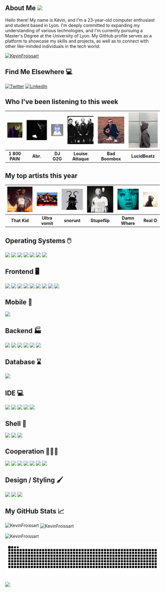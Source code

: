 ## About Me <img src="https://raw.githubusercontent.com/MartinHeinz/MartinHeinz/master/wave.gif" width="30px">

Hello there! My name is Kévin, and I'm a 23-year-old computer enthusiast and student based in Lyon. I'm deeply committed to expanding my understanding of various technologies, and I'm currently pursuing a Master's Degree at the University of Lyon. My GitHub profile serves as a platform to showcase my skills and projects, as well as to connect with other like-minded individuals in the tech world.

<p align="left"> <a href="https://github.com/ryo-ma/github-profile-trophy"><img src="https://github-profile-trophy.vercel.app/?username=KevinFroissart" alt="KevinFroissart" /></a> </p>

## Find Me Elsewhere :computer:

<a href="https://twitter.com/FroissartK" target="_blank"><img src="https://img.shields.io/badge/Twitter-1DA1F2?style=for-the-badge&logo=twitter&logoColor=white" alt="Twitter"></a>
<a href="https://www.linkedin.com/in/kevin-froissart/" target="_blank"><img src="https://img.shields.io/badge/LinkedIn-0077B5?style=for-the-badge&logo=linkedin&logoColor=white" alt="LinkedIn"></a>

## Who I've been listening to this week
| <img src=https://raw.githubusercontent.com/KevinFroissart/KevinFroissart/master/artist_images/afa1bcd505fd11b34b59251eb9138fb6.jpg> | <img src=https://raw.githubusercontent.com/KevinFroissart/KevinFroissart/master/artist_images/8bdd527b10a31b607902a927fc40c7f9.jpg> | <img src=https://raw.githubusercontent.com/KevinFroissart/KevinFroissart/master/artist_images/f48563b5662bea93459e102db9d21b32.jpg> | <img src=https://raw.githubusercontent.com/KevinFroissart/KevinFroissart/master/artist_images/c98c3efd31f64f94bbfd84bb9b39b037.jpg> | <img src=https://raw.githubusercontent.com/KevinFroissart/KevinFroissart/master/artist_images/311dccf2680d1e0e283291027af8ad1f.jpg> | <img src=https://raw.githubusercontent.com/KevinFroissart/KevinFroissart/master/artist_images/3785425b2f7d85a949c4c94bed68956d.jpg>  |
| :---: | :---: | :---: | :---: | :---: | :---: |
| <b>1 800 PAIN</b> | <b>Abr.</b> | <b>DJ G2G</b> | <b>Louise Attaque</b> | <b>Bad Boombox</b> | <b>LucidBeatz</b>  |


## My top artists this year
| <img src=https://raw.githubusercontent.com/KevinFroissart/KevinFroissart/master/artist_images/cc6057fd1b43aafd091a3a78ecd4462b.jpg> | <img src=https://raw.githubusercontent.com/KevinFroissart/KevinFroissart/master/artist_images/6158a0f03eb34cf9bb622451b7f204aa.jpg> | <img src=https://raw.githubusercontent.com/KevinFroissart/KevinFroissart/master/artist_images/3722349b7303ba77be6cc007539e43a7.jpg> | <img src=https://raw.githubusercontent.com/KevinFroissart/KevinFroissart/master/artist_images/1761cbbaf7a548d3a3faff8e005e02c8.jpg> | <img src=https://raw.githubusercontent.com/KevinFroissart/KevinFroissart/master/artist_images/b5fbcf9f0b1ae04aa496daba8005c67d.jpg> | <img src=https://raw.githubusercontent.com/KevinFroissart/KevinFroissart/master/artist_images/8af17b64e1577192c11fa6235ec7716d.jpg>  |
| :---: | :---: | :---: | :---: | :---: | :---: |
| <b>That Kid</b> | <b>Ultra vomit</b> | <b>snorunt</b> | <b>Stupeflip</b> | <b>Damn Whøre</b> | <b>Real O</b>  |


## Operating Systems 🖱️

![](https://img.shields.io/badge/Linux-FCC624?style=for-the-badge&logo=linux&logoColor=black)
![](https://img.shields.io/badge/Ubuntu-E95420?style=for-the-badge&logo=ubuntu&logoColor=white)
![](https://img.shields.io/badge/Cent%20OS-262577?style=for-the-badge&logo=CentOS&logoColor=white)
![](https://img.shields.io/badge/Debian-A81D33?style=for-the-badge&logo=debian&logoColor=white)
![](https://img.shields.io/badge/Fedora-294172?style=for-the-badge&logo=fedora&logoColor=white)
![](https://img.shields.io/badge/Kali_Linux-557C94?style=for-the-badge&logo=kali-linux&logoColor=white)
![](https://img.shields.io/badge/Windows-0078D6?style=for-the-badge&logo=windows&logoColor=white)    

## Frontend 🖥️

![](https://img.shields.io/badge/HTML5-E34F26?style=for-the-badge&logo=html5&logoColor=white)
![](https://img.shields.io/badge/CSS3-1572B6?style=for-the-badge&logo=css3&logoColor=white)
![](https://img.shields.io/badge/Sass-CC6699?style=for-the-badge&logo=sass&logoColor=white)
![](https://img.shields.io/badge/JavaScript-F7DF1E?style=for-the-badge&logo=javascript&logoColor=black)
![](https://img.shields.io/badge/TypeScript-007ACC?style=for-the-badge&logo=typescript&logoColor=whit)
![](https://img.shields.io/badge/Angular-DD0031?style=for-the-badge&logo=angular&logoColor=white)
![](https://img.shields.io/badge/AngularJS-E23237?style=for-the-badge&logo=angularjs&logoColor=white)
![](https://img.shields.io/badge/Vue.js-35495E?style=for-the-badge&logo=vue.js&logoColor=4FC08D)
![](https://img.shields.io/badge/React_Native-20232A?style=for-the-badge&logo=react&logoColor=61DAFB)    

## Mobile 📱

![](https://img.shields.io/badge/Android-3DDC84?style=for-the-badge&logo=android&logoColor=white)    

## Backend 🏭

![](https://img.shields.io/badge/Java-ED8B00?style=for-the-badge&logo=java&logoColor=white)
![](https://img.shields.io/badge/Spring-6DB33F?style=for-the-badge&logo=spring&logoColor=white)
![](https://img.shields.io/badge/Hibernate-59666C?style=for-the-badge&logo=Hibernate&logoColor=white)
![](https://img.shields.io/badge/Express.js-404D59?style=for-the-badge)
![](https://img.shields.io/badge/C-00599C?style=for-the-badge&logo=c&logoColor=white)
![](https://img.shields.io/badge/C%2B%2B-00599C?style=for-the-badge&logo=c%2B%2B&logoColor=white)


## Database ⌛

![](https://img.shields.io/badge/PostgreSQL-316192?style=for-the-badge&logo=postgresql&logoColor=white)

## IDE 💻

![](https://img.shields.io/badge/IntelliJ_IDEA-000000.svg?style=for-the-badge&logo=intellij-idea&logoColor=white)
![](https://img.shields.io/badge/Visual_Studio_Code-0078D4?style=for-the-badge&logo=visual%20studio%20code&logoColor=white)
![](https://img.shields.io/badge/Android_Studio-3DDC84?style=for-the-badge&logo=android-studio&logoColor=whit)
![](https://img.shields.io/badge/PyCharm-000000.svg?&style=for-the-badge&logo=PyCharm&logoColor=white)
![](https://img.shields.io/badge/Atom-66595C?style=for-the-badge&logo=Atom&logoColor=white)

## Shell 🔲

![](https://img.shields.io/badge/Shell_Script-121011?style=for-the-badge&logo=gnu-bash&logoColor=white)
![](https://img.shields.io/badge/tmux-1BB91F?style=for-the-badge&logo=tmux&logoColor=white)
![](https://img.shields.io/badge/Powershell-2CA5E0?style=for-the-badge&logo=powershell&logoColor=white)

## Cooperation 🧑‍🤝‍🧑

![](https://img.shields.io/badge/Jira-0052CC?style=for-the-badge&logo=Jira&logoColor=white)
![](https://img.shields.io/badge/GIT-E44C30?style=for-the-badge&logo=git&logoColor=white)
![](https://img.shields.io/badge/Miro-050038?style=for-the-badge&logo=Miro&logoColor=white)
![](https://img.shields.io/badge/Notion-000000?style=for-the-badge&logo=notion&logoColor=white)
![](https://img.shields.io/badge/Overleaf-47A141?style=for-the-badge&logo=Overleaf&logoColor=white)
![](https://img.shields.io/badge/Trello-0052CC?style=for-the-badge&logo=trello&logoColor=white)
![](https://img.shields.io/badge/Microsoft_Office-D83B01?style=for-the-badge&logo=microsoft-office&logoColor=white)

## Design / Styling 🖌️

![](https://img.shields.io/badge/Adobe%20Photoshop-31A8FF?style=for-the-badge&logo=Adobe%20Photoshop&logoColor=black)
![](https://img.shields.io/badge/Adobe%20Premiere%20Pro-9999FF?style=for-the-badge&logo=Adobe%20Premiere%20Pro&logoColor=white)
![](https://img.shields.io/badge/Markdown-000000?style=for-the-badge&logo=markdown&logoColor=white)

## My GitHub Stats &#x1f4c8;

<p><img align="left" src="https://github-readme-stats.vercel.app/api/top-langs?username=KevinFroissart&show_icons=true&locale=en&layout=compact" alt="KevinFroissart" />

<p>&nbsp;<img align="center" src="https://github-readme-stats.vercel.app/api?username=KevinFroissart&show_icons=true&locale=en" alt="KevinFroissart" /></p>

<p><img align="center" src="https://github-readme-streak-stats.herokuapp.com/?user=KevinFroissart&" alt="KevinFroissart" /></p>

<picture>
  <source media="(prefers-color-scheme: dark)" srcset="https://github.com/KevinFroissart/KevinFroissart/blob/output/github-contribution-grid-snake.svg">
  <source media="(prefers-color-scheme: light)" srcset="https://github.com/KevinFroissart/KevinFroissart/blob/output/github-contribution-grid-snake-dark.svg">
  <img alt="github-snake" src="https://github.com/KevinFroissart/KevinFroissart/blob/output/github-contribution-grid-snake-dark.svg">
</picture>
    
![](https://img.shields.io/badge/Made%20with-Python%20and%20Markdown-1f425f.svg)    

[//]: [Badges](https://dev.to/envoy_/150-badges-for-github-pnk)
